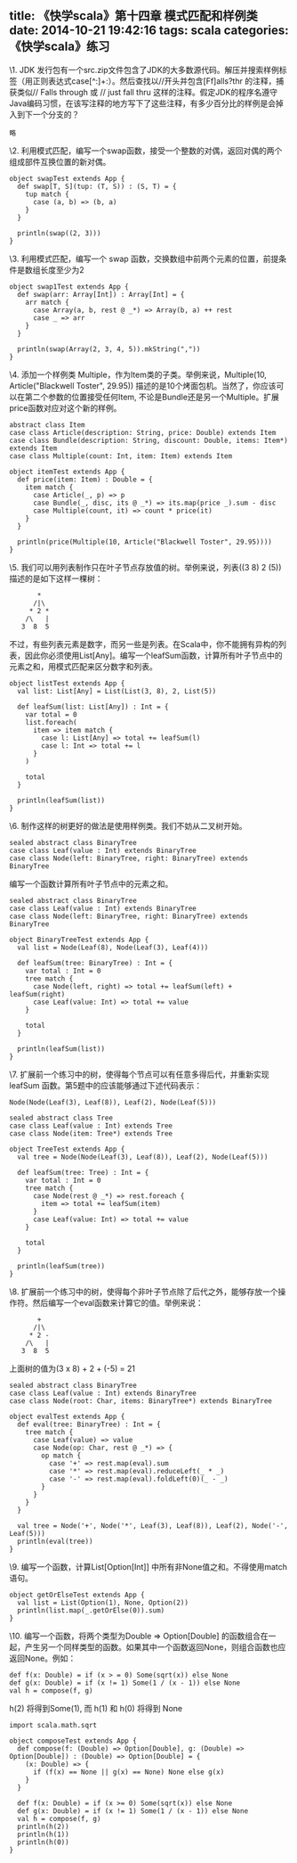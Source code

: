 title: 《快学scala》第十四章 模式匹配和样例类
date: 2014-10-21 19:42:16
tags: scala
categories: 《快学scala》练习
---

\1. JDK 发行包有一个src.zip文件包含了JDK的大多数源代码。解压并搜索样例标签（用正则表达式case\[^:\]+:）。然后查找以//开头并包含[Ff]alls?thr 的注释，捕获类似// Falls through 或 // just fall thru 这样的注释。假定JDK的程序名遵守Java编码习惯，在该写注释的地方写下了这些注释，有多少百分比的样例是会掉入到下一个分支的？

```
略
```

\2. 利用模式匹配，编写一个swap函数，接受一个整数的对偶，返回对偶的两个组成部件互换位置的新对偶。

```
object swapTest extends App {
  def swap[T, S](tup: (T, S)) : (S, T) = {
    tup match {
      case (a, b) => (b, a)
    }
  }

  println(swap((2, 3)))
}
```

\3. 利用模式匹配，编写一个 swap 函数，交换数组中前两个元素的位置，前提条件是数组长度至少为2

```
object swap1Test extends App {
  def swap(arr: Array[Int]) : Array[Int] = {
    arr match {
      case Array(a, b, rest @ _*) => Array(b, a) ++ rest
      case _ => arr
    }
  }

  println(swap(Array(2, 3, 4, 5)).mkString(","))
}
```

\4. 添加一个样例类 Multiple，作为Item类的子类。举例来说，Multiple(10, Article("Blackwell Toster", 29.95)) 描述的是10个烤面包机。当然了，你应该可以在第二个参数的位置接受任何Item, 不论是Bundle还是另一个Multiple。扩展price函数对应对这个新的样例。

```
abstract class Item
case class Article(description: String, price: Double) extends Item
case class Bundle(description: String, discount: Double, items: Item*) extends Item
case class Multiple(count: Int, item: Item) extends Item

object itemTest extends App {
  def price(item: Item) : Double = {
    item match {
      case Article(_, p) => p
      case Bundle(_, disc, its @ _*) => its.map(price _).sum - disc
      case Multiple(count, it) => count * price(it)
    }                                                         
  }                                                           

  println(price(Multiple(10, Article("Blackwell Toster", 29.95))))
} 
```

\5. 我们可以用列表制作只在叶子节点存放值的树。举例来说，列表((3 8) 2 (5)) 描述的是如下这样一棵树：

```
       *
      /|\
     * 2 *
    /\   |
   3  8  5
```

不过，有些列表元素是数字，而另一些是列表。在Scala中，你不能拥有异构的列表，因此你必须使用List[Any]。编写一个leafSum函数，计算所有叶子节点中的元素之和，用模式匹配来区分数字和列表。

```
object listTest extends App {
  val list: List[Any] = List(List(3, 8), 2, List(5))

  def leafSum(list: List[Any]) : Int = {
    var total = 0
    list.foreach(
      item => item match {
        case l: List[Any] => total += leafSum(l)
        case l: Int => total += l
      }
    )

    total
  }

  println(leafSum(list))
}
```

\6. 制作这样的树更好的做法是使用样例类。我们不妨从二叉树开始。

```
sealed abstract class BinaryTree
case class Leaf(value : Int) extends BinaryTree
case class Node(left: BinaryTree, right: BinaryTree) extends BinaryTree
```

编写一个函数计算所有叶子节点中的元素之和。

```
sealed abstract class BinaryTree
case class Leaf(value : Int) extends BinaryTree
case class Node(left: BinaryTree, right: BinaryTree) extends BinaryTree

object BinaryTreeTest extends App {
  val list = Node(Leaf(8), Node(Leaf(3), Leaf(4)))
 
  def leafSum(tree: BinaryTree) : Int = {
    var total : Int = 0
    tree match {
      case Node(left, right) => total += leafSum(left) + leafSum(right)
      case Leaf(value: Int) => total += value
    }                         

    total
  }                           

  println(leafSum(list))
}  
```

\7. 扩展前一个练习中的树，使得每个节点可以有任意多得后代，并重新实现 leafSum 函数。第5题中的应该能够通过下述代码表示：

```
Node(Node(Leaf(3), Leaf(8)), Leaf(2), Node(Leaf(5)))
```

```
sealed abstract class Tree
case class Leaf(value : Int) extends Tree
case class Node(item: Tree*) extends Tree

object TreeTest extends App {
  val tree = Node(Node(Leaf(3), Leaf(8)), Leaf(2), Node(Leaf(5)))
  
  def leafSum(tree: Tree) : Int = {
    var total : Int = 0
    tree match {
      case Node(rest @ _*) => rest.foreach {
        item => total += leafSum(item)
      }
      case Leaf(value: Int) => total += value
    } 
    
    total
  } 
  
  println(leafSum(tree))
}
```

\8. 扩展前一个练习中的树，使得每个非叶子节点除了后代之外，能够存放一个操作符。然后编写一个eval函数来计算它的值。举例来说：

```
       + 
      /|\
     * 2 - 
    /\   |
   3  8  5
```

上面树的值为(3 x 8) + 2 + (-5) = 21

```
sealed abstract class BinaryTree
case class Leaf(value : Int) extends BinaryTree
case class Node(root: Char, items: BinaryTree*) extends BinaryTree

object evalTest extends App {
  def eval(tree: BinaryTree) : Int = {
    tree match {
      case Leaf(value) => value
      case Node(op: Char, rest @ _*) => {
        op match {
          case '+' => rest.map(eval).sum
          case '*' => rest.map(eval).reduceLeft(_ * _)
          case '-' => rest.map(eval).foldLeft(0)(_ - _)
        }            
      }              
    }                               
  }                      
                         
  val tree = Node('+', Node('*', Leaf(3), Leaf(8)), Leaf(2), Node('-', Leaf(5)))
  println(eval(tree))
} 
```

\9. 编写一个函数，计算List[Option[Int]] 中所有非None值之和。不得使用match语句。

```
object getOrElseTest extends App {
  val list = List(Option(1), None, Option(2))
  println(list.map(_.getOrElse(0)).sum)
}
```


\10. 编写一个函数，将两个类型为Double => Option[Double] 的函数组合在一起，产生另一个同样类型的函数。如果其中一个函数返回None，则组合函数也应返回None。例如：

```
def f(x: Double) = if (x > = 0) Some(sqrt(x)) else None
def g(x: Double) = if (x != 1) Some(1 / (x - 1)) else None
val h = compose(f, g)
```

h(2) 将得到Some(1), 而 h(1) 和 h(0) 将得到 None


```
import scala.math.sqrt

object composeTest extends App {
  def compose(f: (Double) => Option[Double], g: (Double) => Option[Double]) : (Double) => Option[Double] = {
    (x: Double) => {
      if (f(x) == None || g(x) == None) None else g(x)
    }
  } 

  def f(x: Double) = if (x >= 0) Some(sqrt(x)) else None
  def g(x: Double) = if (x != 1) Some(1 / (x - 1)) else None
  val h = compose(f, g)
  println(h(2))
  println(h(1))
  println(h(0))
} 
```
